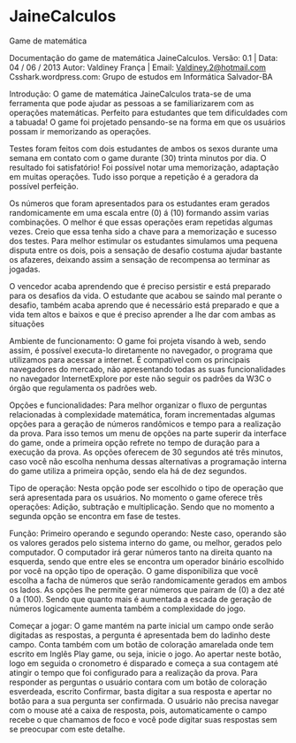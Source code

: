 JaineCalculos
=============

Game de matemática

Documentação do game de matemática JaineCalculos. 
Versão: 0.1 | Data: 04 / 06 / 2013
Autor: Valdiney França  | Email: Valdiney.2@hotmail.com
Csshark.wordpress.com: Grupo de estudos em Informática Salvador-BA


Introdução:
O game de matemática JaineCalculos trata-se de uma ferramenta que pode ajudar as pessoas a se familiarizarem com as operações matemáticas. Perfeito para estudantes que tem dificuldades com a tabuada! O game foi projetado pensando-se na forma em que os usuários possam ir memorizando as operações. 

Testes foram feitos com dois estudantes de ambos os sexos durante uma semana em contato com o game durante (30) trinta minutos por dia. O resultado foi satisfatório! Foi possível notar uma memorização, adaptação em muitas operações. Tudo isso porque a repetição é a geradora da possível perfeição. 

Os números que foram apresentados para os estudantes eram gerados randomicamente em uma escala entre (0) á (10) formando assim varias combinações. O melhor é que essas operações eram repetidas algumas vezes. Creio que essa tenha sido a chave para a memorização e sucesso dos testes.
Para melhor estimular os estudantes simulamos uma pequena disputa entre os dois, pois a sensação de desafio costuma ajudar bastante os afazeres, deixando assim a sensação de recompensa ao terminar as jogadas. 

O vencedor acaba aprendendo que é preciso persistir e está preparado para os desafios da vida.
O estudante que acabou se saindo mal perante o desafio, também acaba aprendo que é necessário está preparado e que a vida tem altos e baixos e que é preciso aprender a lhe dar com ambas as situações

Ambiente de funcionamento:
O game foi projeta visando à web, sendo assim, é possível executa-lo diretamente no navegador, o programa que utilizamos para acessar a internet. É compatível com os principais navegadores do mercado, não apresentando todas as suas funcionalidades no navegador InternetExplore por este não seguir os padrões da  W3C o órgão que regulamenta os padrões web. 

Opções e funcionalidades:
Para melhor organizar o fluxo de perguntas relacionadas à complexidade matemática, foram incrementadas algumas opções para a geração de números randômicos e tempo para a realização da prova. 
Para isso temos um menu de opções na parte superir da interface do game, onde a primeira opção refrete no tempo de duração para a execução da prova. As opções oferecem de 30 segundos até três minutos, caso você não escolha nenhuma dessas alternativas a programação interna do game utiliza a primeira opção, sendo ela há de dez segundos. 

Tipo de operação:
Nesta opção pode ser escolhido o tipo de operação que será apresentada para os usuários. No momento o game oferece três operações: Adição, subtração e multiplicação. Sendo que no momento a segunda opção se encontra em fase de testes. 

Função: Primeiro operando e segundo operando: 
Neste caso, operando são os valores gerados pelo sistema interno do game, ou melhor, gerados pelo computador. O computador irá gerar números tanto na direita quanto na esquerda, sendo que entre eles se encontra um operador binário escolhido por você na opção tipo de operação.  O game disponibiliza que você escolha a facha de números que serão randomicamente gerados em ambos os lados. 
As opções lhe permite gerar números que pairam de (0) a dez até 0 a (100). Sendo que quanto mais é aumentada a escada de geração de números logicamente aumenta também a complexidade do jogo.



Começar a jogar:
O game mantém na parte inicial um campo onde serão digitadas as respostas, a pergunta é apresentada bem do ladinho deste campo. Conta também com um botão de coloração amarelada onde tem escrito em Inglês Play game, ou seja, inicie o jogo. Ao apertar neste botão, logo em seguida o cronometro é disparado e começa a sua contagem até atingir o tempo que foi configurado para a realização da prova.
Para responder as perguntas o usuário contara com um botão de coloração esverdeada, escrito Confirmar, basta digitar a sua resposta e apertar no botão para a sua pergunta ser confirmada.
O usuário não precisa navegar com o mouse até a caixa de resposta, pois, automaticamente o campo recebe o que chamamos de foco e você pode digitar suas respostas sem se preocupar com este detalhe.







 







